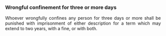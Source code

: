### Wrongful confinement for three or more days
<div style="text-align: justify">

Whoever wrongfully confines any person for three days or more shall be punished with imprisonment of either description for a term which may extend to two years, with a fine, or with both.

</div>
